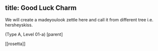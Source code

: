 title: Good Luck Charm
---

We will create a madeyoulook zettle here and call it from different tree i.e.  hersheyskiss.

(Type A, Level 01-a) [parent]

[[rosetta]]
